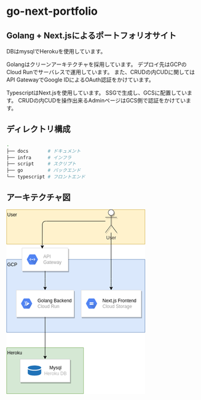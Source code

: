 # go-next-portfolio

## Golang + Next.jsによるポートフォリオサイト

DBはmysqlでHerokuを使用しています。

Golangはクリーンアーキテクチャを採用しています。
デプロイ先はGCPのCloud Runでサーバレスで運用しています。
また、CRUDの内CUDに関してはAPI GatewayでGoogle IDによるOAuth認証をかけています。

TypescriptはNext.jsを使用しています。
SSGで生成し、GCSに配置しています。
CRUDの内CUDを操作出来るAdminページはGCS側で認証をかけています。

## ディレクトリ構成

```bash
.
├── docs       # ドキュメント
├── infra      # インフラ
├── script     # スクリプト
├── go         # バックエンド
└── typescript # フロントエンド
```

## アーキテクチャ図

![](docs/architecture.png)
